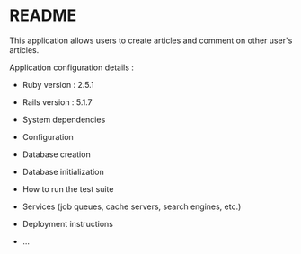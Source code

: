 # README

This application allows users to create articles and comment on other user's articles.

Application configuration details :

* Ruby version : 2.5.1

* Rails version : 5.1.7

* System dependencies

* Configuration

* Database creation

* Database initialization

* How to run the test suite

* Services (job queues, cache servers, search engines, etc.)

* Deployment instructions

* ...
